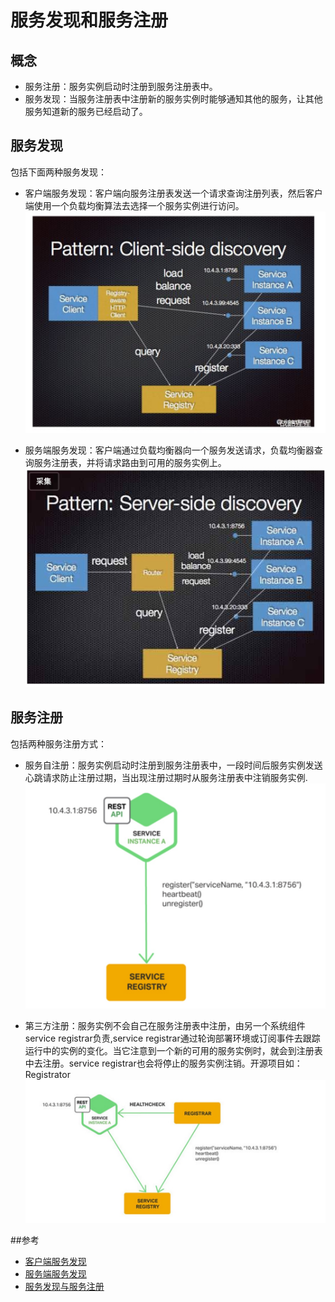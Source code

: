 # 服务发现和服务注册

## 概念
- 服务注册：服务实例启动时注册到服务注册表中。
- 服务发现：当服务注册表中注册新的服务实例时能够通知其他的服务，让其他服务知道新的服务已经启动了。

## 服务发现
包括下面两种服务发现：

- 客户端服务发现：客户端向服务注册表发送一个请求查询注册列表，然后客户端使用一个负载均衡算法去选择一个服务实例进行访问。
![](images/14937897909861.jpg)


- 服务端服务发现：客户端通过负载均衡器向一个服务发送请求，负载均衡器查询服务注册表，并将请求路由到可用的服务实例上。
![](images/14937896750584.jpg)

## 服务注册
包括两种服务注册方式：

- 服务自注册：服务实例启动时注册到服务注册表中，一段时间后服务实例发送心跳请求防止注册过期，当出现注册过期时从服务注册表中注销服务实例.
![](images/14937902435257.jpg)

- 第三方注册：服务实例不会自己在服务注册表中注册，由另一个系统组件service registrar负责,service registrar通过轮询部署环境或订阅事件去跟踪运行中的实例的变化。当它注意到一个新的可用的服务实例时，就会到注册表中去注册。service registrar也会将停止的服务实例注销。开源项目如：Registrator
![](images/14937903494412.jpg)


##参考
- [客户端服务发现](http://blog.csdn.net/xn_sung/article/details/52336732)
- [服务端服务发现](http://www.primeton.com/read.php?id=2269&his=1)
- [服务发现与服务注册](http://www.cfanz.cn/index.php?c=article&a=read&id=306176)



